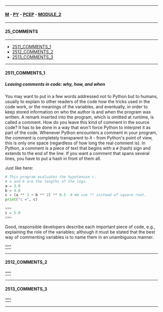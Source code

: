 
---

#### [M](https://github.com/ttltrk/TTT/blob/master/menu.md) - [PY](https://github.com/ttltrk/TTT/blob/master/PY/PY.md) - [PCEP](https://github.com/ttltrk/TTT/blob/master/PY/PCEP/PCEP.md) - [MODULE_2](https://github.com/ttltrk/TTT/blob/master/PY/PCEP/MODULE_2/MODULE_2.md)

---

#### 25_COMMENTS

---

* [2511_COMMENTS_1](#2511_COMMENTS_1)
* [2512_COMMENTS_2](#2512_COMMENTS_2)
* [2513_COMMENTS_3](#2513_COMMENTS_3)

---

#### 2511_COMMENTS_1

##### Leaving comments in code: why, how, and when

You may want to put in a few words addressed not to Python but to humans, usually to explain to other readers of the code how the tricks used in the code work, or the meanings of the variables, and eventually, in order to keep stored information on who the author is and when the program was written.
A remark inserted into the program, which is omitted at runtime, is called a comment.
How do you leave this kind of comment in the source code? It has to be done in a way that won't force Python to interpret it as part of the code.
Whenever Python encounters a comment in your program, the comment is completely transparent to it - from Python's point of view, this is only one space (regardless of how long the real comment is).
In Python, a comment is a piece of text that begins with a ```#``` (hash) sign and extends to the end of the line.
If you want a comment that spans several lines, you have to put a hash in front of them all.

Just like here:

```py
# This program evaluates the hypotenuse c.
# a and b are the lengths of the legs.
a = 3.0
b = 4.0
c = (a ** 2 + b ** 2) ** 0.5  # We use ** instead of square root.
print("c =", c)

>>>
c = 5.0
>>>
```

Good, responsible developers describe each important piece of code, e.g., explaining the role of the variables; although it must be stated that the best way of commenting variables is to name them in an unambiguous manner.

[^^^](#25_COMMENTS)

---

#### 2512_COMMENTS_2

[^^^](#25_COMMENTS)

---

#### 2513_COMMENTS_3

[^^^](#25_COMMENTS)

---
